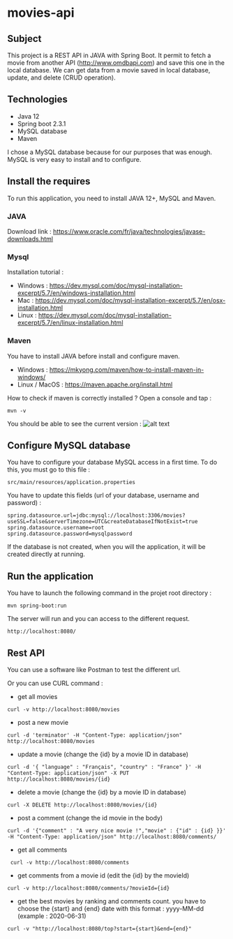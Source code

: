 # movies-api

## Subject
This project is a REST API in JAVA with Spring Boot. It permit to fetch a movie from another API (http://www.omdbapi.com) and save this one in the local database. We can get data from a movie saved in local database, update, and delete (CRUD operation).

## Technologies
- Java 12
- Spring boot 2.3.1
- MySQL database
- Maven

I chose a MySQL database because for our purposes that was enough. MySQL is very easy to install and to configure. 

## Install the requires 
To run this application, you need to install JAVA 12+, MySQL and Maven. 

### JAVA
Download link : https://www.oracle.com/fr/java/technologies/javase-downloads.html

### Mysql 
Installation tutorial :
- Windows : https://dev.mysql.com/doc/mysql-installation-excerpt/5.7/en/windows-installation.html
- Mac : https://dev.mysql.com/doc/mysql-installation-excerpt/5.7/en/osx-installation.html
- Linux : https://dev.mysql.com/doc/mysql-installation-excerpt/5.7/en/linux-installation.html

### Maven
You have to install JAVA before install and configure maven. 
- Windows : https://mkyong.com/maven/how-to-install-maven-in-windows/
- Linux / MacOS : https://maven.apache.org/install.html

How to check if maven is correctly installed ?
Open a console and tap : 
```
mvn -v 
```

You should be able to see the current version : 
![alt text](https://zupimages.net/up/20/27/rgzk.png)

## Configure MySQL database
You have to configure your database MySQL access in a first time. To do this, you must go to this file : 
```
src/main/resources/application.properties
```

You have to update this fields (url of your database, username and password) : 
```
spring.datasource.url=jdbc:mysql://localhost:3306/movies?useSSL=false&serverTimezone=UTC&createDatabaseIfNotExist=true
spring.datasource.username=root
spring.datasource.password=mysqlpassword
```

If the database is not created, when you will the application, it will be created directly at running.

## Run the application 
You have to launch the following command in the projet root directory : 
```
mvn spring-boot:run
```

The server will run and you can access to the different request. 
```
http://localhost:8080/
```

## Rest API 
You can use a software like Postman to test the different url. 

Or you can use CURL command : 

- get all movies 
```
curl -v http://localhost:8080/movies
```
- post a new movie 
```
curl -d 'terminator' -H "Content-Type: application/json" http://localhost:8080/movies
```

- update a movie (change the {id} by a movie ID in database)
```
curl -d '{ "language" : "Français", "country" : "France" }' -H "Content-Type: application/json" -X PUT http://localhost:8080/movies/{id}
```

- delete a movie (change the {id} by a movie ID in database)
```
curl -X DELETE http://localhost:8080/movies/{id}
```

- post a comment (change the id movie in the body)
```
curl -d '{"comment" : "A very nice movie !","movie" : {"id" : {id} }}' -H "Content-Type: application/json" http://localhost:8080/comments/
```

- get all comments
```
 curl -v http://localhost:8080/comments
```

- get comments from a movie id (edit the {id} by the movieId)
```
curl -v http://localhost:8080/comments/?movieId={id}
```

- get the best movies by ranking and comments count. you have to choose the {start} and {end} date with this format : yyyy-MM-dd (example : 2020-06-31)
```
curl -v "http://localhost:8080/top?start={start}&end={end}"
```




